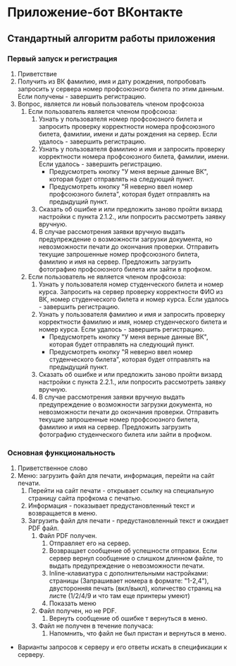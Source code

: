 # Приложение-бот ВКонтакте
## Стандартный алгоритм работы приложения
### Первый запуск и регистрация
1. Приветствие
2. Получить из ВК фамилию, имя и дату рождения, попробовать запросить у сервера номер профсоюзного билета по этим данным. Если получены - завершить регистрацию.
3. Вопрос, является ли новый пользователь членом профсоюза
    1. Если пользователь является членом профсоюза:
        1. Узнать у пользователя номер профсоюзного билета и запросить проверку корректности номера профсоюзного билета, фамилии, имени и даты рождения на сервер. Если удалось - завершить регистрацию.
        2. Узнать у пользователя фамилию и имя и запросить проверку корректности номера профсоюзного билета, фамилии, имени. Если удалось - завершить регистрацию.
            * Предусмотреть кнопку "У меня верные данные ВК", которая будет отправлять на следующий пункт.
            * Предусмотреть кнопку "Я неверно ввел номер профсоюзного билета", которая будет отправлять на предыдущий пункт.
        3. Сказать об ошибке и или предложить заново пройти визард настройки с пункта 2.1.2., или попросить рассмотреть заявку вручную.
        4. В случае рассмотрения заявки вручную выдать предупреждение о возможности загрузки документа, но невозможности печати до окончания проверки. Отправить текущие запрошенные номер профсоюзного билета, фамилию и имя на сервер. Предложить загрузить фотографию профсоюзного билета или зайти в профком.
    2. Если пользователь не является членом профсоюза:
        1. Узнать у пользователя номер студенческого билета и номер курса. Запросить на сервер проверку корректности ФИО из ВК, номер студенческого билета и номер курса. Если удалось - завершить регистрацию.
        2. Узнать у пользователя фамилию и имя и запросить проверку корректности фамилию и имя, номер студенческого билета и номер курса. Если удалось - завершить регистрацию.
            * Предусмотреть кнопку "У меня верные данные ВК", которая будет отправлять на следующий пункт.
            * Предусмотреть кнопку "Я неверно ввел номер студенческого билета", которая будет отправлять на предыдущий пункт.
        3. Сказать об ошибке и или предложить заново пройти визард настройки с пункта 2.2.1., или попросить рассмотреть заявку вручную. 
        4. В случае рассмотрения заявки вручную выдать предупреждение о возможности загрузки документа, но невозможности печати до окончания проверки. Отправить текущие запрошенные номер профсоюзного билета, фамилию и имя на сервер. Предложить загрузить фотографию студенческого билета или зайти в профком.

### Основная функциональность
1. Приветственное слово
2. Меню: загрузить файл для печати, информация, перейти на сайт печати.
    1. Перейти на сайт печати - открывает ссылку на специальную страницу сайта профкома с печатью. 
    2. Информация - показывает предустановленный текст и возвращается в меню.
    3. Загрузить файл для печати - предустановленный текст и ожидает PDF файл.
        1. Файл PDF получен. 
            1. Отправляет его на сервер.
            2. Возвращает сообщение об успешности отправки. Если сервер вернул сообщение о слишком длинном файле, то выдать предупреждение о невозможности печати.
            3. Inline-клавиатура с дополнительными настройками: страницы (Запрашивает номера в формате: "1-2,4"), двусторонняя печать (вкл/выкл), количество страниц на листе (1/2/4/9 и что там еще принтеры умеют)
            4. Показать меню
        2. Файл получен, но не PDF.
           1. Вернуть сообщение об ошибке т вернуться в меню.
        3. Файл не получен в течение получаса:
           1. Напомнить, что файл не был пристан и вернуться в меню.

* Варианты запросов к серверу и его ответы искать в спецификации к серверу.